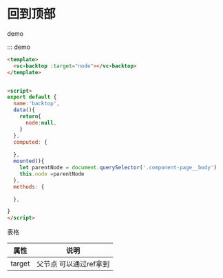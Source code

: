 # 回到顶部

demo

::: demo

```HTML
<template>
  <vc-backtop :target="node"></vc-backtop>
</template>


<script>
export default {
  name:'backtop',
  data(){
    return{
      node:null,
    }
  },
  computed: {
    
  },
  mounted(){
    let parentNode = document.querySelector('.component-page__body')
    this.node =parentNode
  },
  methods: {

  },

}
</script>


```

表格

| 属性    | 说明     |
| ------- | -------- |
| target   |   父节点 可以通过ref拿到  | 



